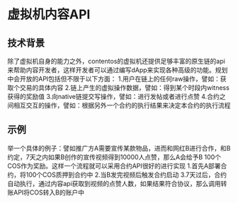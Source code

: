 # 虚拟机内容API

## 技术背景
除了虚拟机自身的能力之外，contentos的虚拟机还提供足够丰富的原生链的api来帮助内容开发者，这样开发者可以通过编写dApp来实现各种高级的功能。规划中会开放的API包括但不限于以下方面：
	1.用户在链上的任何raw操作，譬如：获取个交易的具体内容
	2.链上产生的虚拟操作数据，譬如：得到某个时段内witness获得的奖励值
	3.向native链提交写操作，譬如：进行发帖或者进行点赞
	4.合约之间相互交互的操作，譬如：根据另外一个合约的执行结果来决定本合约的执行流程

## 示例
举一个具体的例子：譬如推广方A需要宣传某款物品，进而和网红B进行合作，和B约定，7天之内如果B创作的宣传视频得到10000人点赞，那么A会给予B 100个COS作为奖励。这样一个流程就可以采用合约API很好的进行实现
	1.首先A部署合约，将100个COS质押到合约中
	2.当B发完视频后触发合约启动
	3.7天过后，合约自动执行，通过内容api获取到视频的点赞人数，如果结果符合协议，那么调用转账API将COS转入B的账户中



